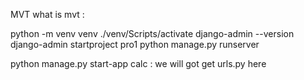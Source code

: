 MVT what is mvt : 

python -m venv venv
./venv/Scripts/activate
django-admin --version
django-admin startproject pro1 
python manage.py runserver

python manage.py start-app calc : we will got get urls.py here 

